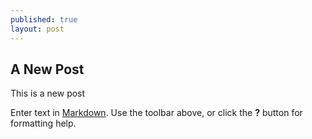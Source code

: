 ```yaml
---
published: true
layout: post
---
```



## A New Post

This is a new post

Enter text in [Markdown](http://daringfireball.net/projects/markdown/). Use the toolbar above, or click the **?** button for formatting help.
